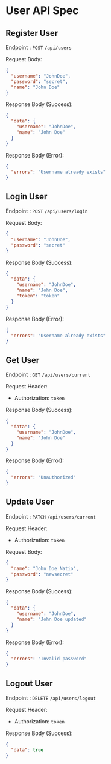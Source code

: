 # User API Spec

## Register User

Endpoint : `POST` `/api/users`

Request Body:

```json
{
  "username": "JohnDoe",
  "password": "secret",
  "name": "John Doe"
}
```

Response Body (Success):

```json
{
  "data": {
    "username": "JohnDoe",
    "name": "John Doe"
  }
}
```

Response Body (Error):

```json
{
  "errors": "Username already exists"
}
```

## Login User

Endpoint : `POST` `/api/users/login`

Request Body:

```json
{
  "username": "JohnDoe",
  "password": "secret"
}
```

Response Body (Success):

```json
{
  "data": {
    "username": "JohnDoe",
    "name": "John Doe",
    "token": "token"
  }
}
```

Response Body (Error):

```json
{
  "errors": "Username already exists"
}
```

## Get User

Endpoint : `GET` `/api/users/current`

Request Header:

- Authorization: `token`

Response Body (Success):

```json
{
  "data": {
    "username": "JohnDoe",
    "name": "John Doe"
  }
}
```

Response Body (Error):

```json
{
  "errors": "Unauthorized"
}
```

## Update User

Endpoint : `PATCH` `/api/users/current`

Request Header:

- Authorization: `token`

Request Body:

```json
{
  "name": "John Doe Natio",
  "password": "newsecret"
}
```

Response Body (Success):

```json
{
  "data": {
    "username": "JohnDoe",
    "name": "John Doe updated"
  }
}
```

Response Body (Error):

```json
{
  "errors": "Invalid password"
}
```

## Logout User

Endpoint : `DELETE` `/api/users/logout`

Request Header:

- Authorization: `token`

Response Body (Success):

```json
{
  "data": true
}
```
